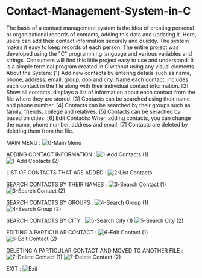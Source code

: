 # Contact-Management-System-in-C
The basis of a contact management system is the idea of creating personal or organizational records of contacts, adding this data and updating it. Here, users can add their contact information securely and quickly. The system makes it easy to keep records of each person. The entire project was developed using the "C" programming language and various variables and strings. Consumers will find this little project easy to use and understand. It is a simple terminal program created in C without using any visual elements.
About the System:
[1] Add new contacts by entering details such as name, phone, address, email, group, dob and city.
    Name each contact: includes each contact in the file along with their individual contact information.
[2] Show all contacts: displays a list of information about each contact from the file where they are stored.
[3] Contacts can be searched using their name and phone number.
[4] Contacts can be searched by their groups such as family, friends, college and relatives.
[5] Contacts can be serached by based on cities.
[6] Edit Contacts: When adding contacts, you can change the name, phone number, address and email.
[7] Contacts are deleted by deleting them from the file.


MAIN MENU : 
![0-Main Menu](https://user-images.githubusercontent.com/85915798/210929147-fe0d4b84-1af0-4c0e-ab67-18391108b6ec.png)

ADDING CONTACT INFORMATION : 
![1-Add Contacts (1)](https://user-images.githubusercontent.com/85915798/210929281-8d483c75-79b0-47cc-afe9-cf1635ee8fcd.png)
![1-Add Contacts (2)](https://user-images.githubusercontent.com/85915798/210929289-307abaef-97a8-445b-a752-301411f42cb2.png)

LIST OF CONTACTS THAT ARE ADDED : 
![2-List Contacts](https://user-images.githubusercontent.com/85915798/210929335-60b9605c-9fbb-4262-aadd-cb64e41e61b7.png)

SEARCH CONTACTS BY THEIR NAMES :
![3-Search Contact (1)](https://user-images.githubusercontent.com/85915798/210929367-c8c42a55-d69a-4ea7-8247-f09134babb71.png)
![3-Search Contact (2)](https://user-images.githubusercontent.com/85915798/210929377-8d719091-1a66-4627-9c70-f7bf933a1f30.png)

SEARCH CONTACTS BY GROUPS :
![4-Search Group (1)](https://user-images.githubusercontent.com/85915798/210929403-a2a7c390-68cb-40a1-901a-5b3ca716259d.png)
![4-Search Group (2)](https://user-images.githubusercontent.com/85915798/210929409-40cdee44-f1e1-4ddf-8205-32d9560fb4c2.png)

SEARCH CONTACTS BY CITY : 
![5-Search City (1)](https://user-images.githubusercontent.com/85915798/210929450-d9909249-3ddc-490f-bb50-7049d42f77a0.png)
![5-Search City (2)](https://user-images.githubusercontent.com/85915798/210929459-8de008f1-b173-42b5-800f-6e42fee93dd6.png)

EDITING A PARTICULAR CONTACT :
![6-Edit Contact (1)](https://user-images.githubusercontent.com/85915798/210929502-6f47de00-c066-4e0e-8bea-cf9d6b067ac2.png)
![6-Edit Contact (2)](https://user-images.githubusercontent.com/85915798/210929514-325b18e7-478d-45a6-a841-5f36ce09235e.png)

DELETING A PARTICULAR CONTACT AND MOVED TO ANOTHER FILE :
![7-Delete Contact (1)](https://user-images.githubusercontent.com/85915798/210929553-fe3c48aa-d7ef-454c-8a72-892076059ee3.png)
![7-Delete Contact (2)](https://user-images.githubusercontent.com/85915798/210929560-35bea15e-2cf6-4472-8dfc-60f0f65f4a76.png)

EXIT :
![Exit](https://user-images.githubusercontent.com/85915798/210929583-a95de98d-1c68-4b3c-87e6-3c6daaa9df9a.png)

